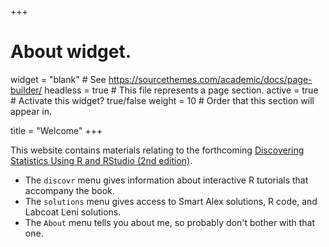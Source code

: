 +++
# About widget.
widget = "blank"  # See https://sourcethemes.com/academic/docs/page-builder/
headless = true  # This file represents a page section.
active = true  # Activate this widget? true/false
weight = 10  # Order that this section will appear in.

title = "Welcome"
+++


This website contains materials relating to the forthcoming [Discovering Statistics Using R and RStudio (2nd edition)](https://www.discoveringstatistics.com/books/dsur/).

* The `discovr` menu gives information about interactive R tutorials that accompany the book.
* The `solutions` menu gives access to Smart Alex solutions, R code, and Labcoat Leni solutions.
* The `About` menu tells you about me, so probably don't bother with that one.
